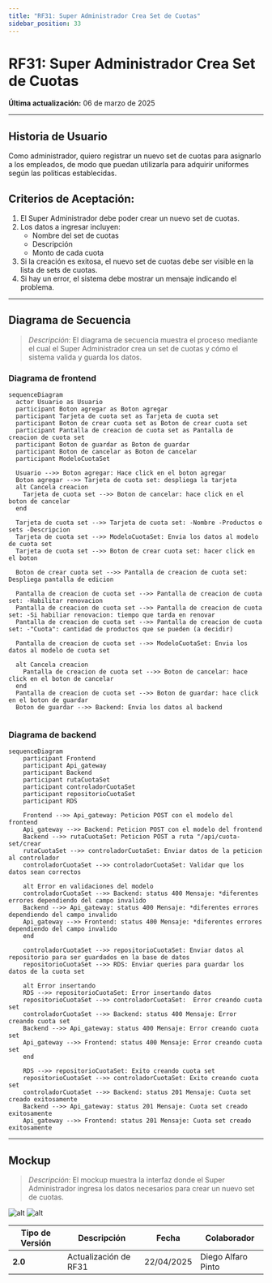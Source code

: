 ```yaml
---
title: "RF31: Super Administrador Crea Set de Cuotas"
sidebar_position: 33
---
```


# RF31: Super Administrador Crea Set de Cuotas

**Última actualización:** 06 de marzo de 2025

---

## Historia de Usuario

Como administrador, quiero registrar un nuevo set de cuotas para asignarlo a los empleados, de modo que puedan utilizarla para adquirir uniformes según las políticas establecidas.

## **Criterios de Aceptación:**

1. El Super Administrador debe poder crear un nuevo set de cuotas.
2. Los datos a ingresar incluyen:
   - Nombre del set de cuotas
   - Descripción
   - Monto de cada cuota
3. Si la creación es exitosa, el nuevo set de cuotas debe ser visible en la lista de sets de cuotas.
4. Si hay un error, el sistema debe mostrar un mensaje indicando el problema.

---

## **Diagrama de Secuencia**

> _Descripción_: El diagrama de secuencia muestra el proceso mediante el cual el Super Administrador crea un set de cuotas y cómo el sistema valida y guarda los datos.

### Diagrama de frontend

```mermaid
sequenceDiagram
  actor Usuario as Usuario
  participant Boton agregar as Boton agregar
  participant Tarjeta de cuota set as Tarjeta de cuota set
  participant Boton de crear cuota set as Boton de crear cuota set
  participant Pantalla de creacion de cuota set as Pantalla de creacion de cuota set
  participant Boton de guardar as Boton de guardar
  participant Boton de cancelar as Boton de cancelar
  participant ModeloCuotaSet

  Usuario -->> Boton agregar: Hace click en el boton agregar
  Boton agregar -->> Tarjeta de cuota set: despliega la tarjeta
  alt Cancela creacion
    Tarjeta de cuota set -->> Boton de cancelar: hace click en el boton de cancelar
  end

  Tarjeta de cuota set -->> Tarjeta de cuota set: -Nombre -Productos o sets -Descripcion
  Tarjeta de cuota set -->> ModeloCuotaSet: Envia los datos al modelo de cuota set
  Tarjeta de cuota set -->> Boton de crear cuota set: hacer click en el boton

  Boton de crear cuota set -->> Pantalla de creacion de cuota set: Despliega pantalla de edicion

  Pantalla de creacion de cuota set -->> Pantalla de creacion de cuota set: -Habilitar renovacion
  Pantalla de creacion de cuota set -->> Pantalla de creacion de cuota set: -Si habiliar renovacion: tiempo que tarda en renovar
  Pantalla de creacion de cuota set -->> Pantalla de creacion de cuota set: -"Cuota": cantidad de productos que se pueden (a decidir)

  Pantalla de creacion de cuota set -->> ModeloCuotaSet: Envia los datos al modelo de cuota set

  alt Cancela creacion
    Pantalla de creacion de cuota set -->> Boton de cancelar: hace click en el boton de cancelar
  end
  Pantalla de creacion de cuota set -->> Boton de guardar: hace click en el boton de guardar
  Boton de guardar -->> Backend: Envia los datos al backend


```

### Diagrama de backend

```mermaid
sequenceDiagram
    participant Frontend
    participant Api_gateway
    participant Backend
    participant rutaCuotaSet
    participant controladorCuotaSet
    participant repositorioCuotaSet
    participant RDS

    Frontend -->> Api_gateway: Peticion POST con el modelo del frontend
    Api_gateway -->> Backend: Peticion POST con el modelo del frontend
    Backend -->> rutaCuotaSet: Peticion POST a ruta "/api/cuota-set/crear
    rutaCuotaSet -->> controladorCuotaSet: Enviar datos de la peticion al controlador
    controladorCuotaSet -->> controladorCuotaSet: Validar que los datos sean correctos

    alt Error en validaciones del modelo
    controladorCuotaSet -->> Backend: status 400 Mensaje: *diferentes errores dependiendo del campo invalido
    Backend -->> Api_gateway: status 400 Mensaje: *diferentes errores dependiendo del campo invalido
    Api_gateway -->> Frontend: status 400 Mensaje: *diferentes errores dependiendo del campo invalido
    end

    controladorCuotaSet -->> repositorioCuotaSet: Enviar datos al repositorio para ser guardados en la base de datos
    repositorioCuotaSet -->> RDS: Enviar queries para guardar los datos de la cuota set

    alt Error insertando
    RDS -->> repositorioCuotaSet: Error insertando datos
    repositorioCuotaSet -->> controladorCuotaSet:  Error creando cuota set
    controladorCuotaSet -->> Backend: status 400 Mensaje: Error creando cuota set
    Backend -->> Api_gateway: status 400 Mensaje: Error creando cuota set
    Api_gateway -->> Frontend: status 400 Mensaje: Error creando cuota set
    end

    RDS -->> repositorioCuotaSet: Exito creando cuota set
    repositorioCuotaSet -->> controladorCuotaSet: Exito creando cuota set
    controladorCuotaSet -->> Backend: status 201 Mensaje: Cuota set creado exitosamente
    Backend -->> Api_gateway: status 201 Mensaje: Cuota set creado exitosamente
    Api_gateway -->> Frontend: status 201 Mensaje: Cuota set creado exitosamente
```

---

## **Mockup**

> _Descripción_: El mockup muestra la interfaz donde el Super Administrador ingresa los datos necesarios para crear un nuevo set de cuotas.

![alt](/img/RF31-textiles-numero1.png)
![alt](/img/RF31-textiles-numero2.png)

| **Tipo de Versión** | **Descripción**       | **Fecha**  | **Colaborador**    |
| ------------------- | --------------------- | ---------- | ------------------ |
| **2.0**             | Actualización de RF31 | 22/04/2025 | Diego Alfaro Pinto |
